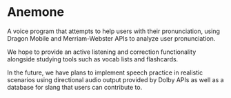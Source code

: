 # Anemone

A voice program that attempts to help users with their pronunciation, using Dragon Mobile and Merriam-Webster APIs to analyze user pronunciation.

We hope to provide an active listening and correction functionality alongside studying tools such as vocab lists and flashcards.

In the future, we have plans to implement speech practice in realistic scenarios using directional audio output provided by Dolby APIs as well as a database for slang that users can contribute to.

